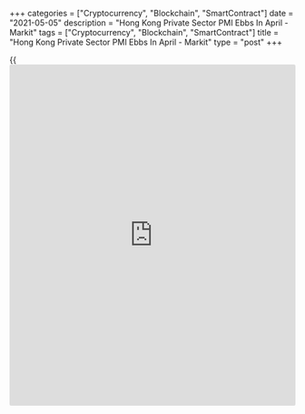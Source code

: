 +++
categories = ["Cryptocurrency", "Blockchain", "SmartContract"]
date = "2021-05-05"
description = "Hong Kong Private Sector PMI Ebbs In April - Markit"
tags = ["Cryptocurrency", "Blockchain", "SmartContract"]
title = "Hong Kong Private Sector PMI Ebbs In April - Markit"
type = "post"
+++

{{<iframe id="large-banner" src="https://www.bounty.group/#slide=11.0" width="100%" height="600" scrolling="no" style="border: 0px solid rgb(216, 221, 230); border-radius: 3px;">}}

The private sector in Hong Kong continued to expand in April, albeit at
a slower pace, the latest survey from Markit Economics showed on
Wednesday with a services PMI score of 50.3.

That's down from 50.5 in March although it remains above the boom-or-
bust line of 50 that separates expansion from contraction.

A reduced level of COVID-19 case numbers and the loosening of
restrictions contributed to improving [business][1] conditions at the
start of the second quarter of the year.

Total new orders had fallen for the same length of time but stabilized
during April. While the situation regarding the pandemic had shown signs
of improvement, a number of firms continued to be negatively impacted,
preventing more pronounced expansions in output and new orders.

For comments and feedback [contact](https://www.playgroundfx.com/contact/): editorial@rtt[news](https://www.letsplayfx.com/blog/forex-news-website/).com

[Economic News][2]

 **What parts of the world are seeing the best (and worst) economic
performances lately? Click[here][3] to check out our [Econ Scorecard][3]
and find out! See up-to-the-moment [ranking](https://www.playgroundfx.com/blog/crypto-exchange-ranking/)s for the best and worst
performers in [GDP][4], [unemployment rate][5], [inflation][6] and much
more.**

   1. www.rtt[news](https://www.letsplayfx.com/blog/forex-news-website/).com/Content/Business.aspx
   2. www.rtt[news](https://www.letsplayfx.com/blog/forex-news-website/).com/Content/EconomicNews.aspx
   3. www.rtt[news](https://www.letsplayfx.com/blog/forex-news-website/).com/economic-scorecard/world-rank/PPI/highest-performance.aspx
   4. www.rtt[news](https://www.letsplayfx.com/blog/forex-news-website/).com/economic-scorecard/world-rank/GDP/highest-performance.aspx
   5. www.rtt[news](https://www.letsplayfx.com/blog/forex-news-website/).com/economic-scorecard/world-rank/unemployment-rate/lowest-performance.aspx
   6. www.rtt[news](https://www.letsplayfx.com/blog/forex-news-website/).com/economic-scorecard/world-rank/CPI/highest-performance.aspx